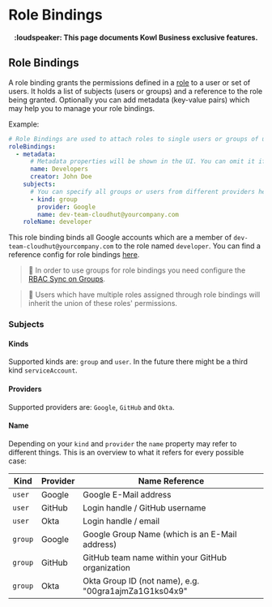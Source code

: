 # Role Bindings

<p align="center">
<b>:loudspeaker: This page documents Kowl Business exclusive features.</b>
</p>

## Role Bindings

A role binding grants the permissions defined in a [role](./roles.md) to a user or set of users. It holds a list of subjects (users or groups) and a reference to the role being granted. Optionally you can add metadata (key-value pairs) which may help you to manage your role bindings.

Example:

```yaml
# Role Bindings are used to attach roles to single users or groups of users
roleBindings:
  - metadata:
      # Metadata properties will be shown in the UI. You can omit it if you want to
      name: Developers
      creator: John Doe
    subjects:
      # You can specify all groups or users from different providers here which shall be bound to the same role
      - kind: group
        provider: Google
        name: dev-team-cloudhut@yourcompany.com
    roleName: developer
```

This role binding binds all Google accounts which are a member of `dev-team-cloudhut@yourcompany.com` to the role named `developer`. You can find a reference config for role bindings [here](../config/kowl-business-role-bindings.yaml).

> :triangular_flag_on_post: In order to use groups for role bindings you need configure the [RBAC Sync on Groups](./groups-sync.md).

> :triangular_flag_on_post: Users which have multiple roles assigned through role bindings will inherit the union of these roles' permissions.

### Subjects

#### Kinds

Supported kinds are: `group` and `user`. In the future there might be a third kind `serviceAccount`.

#### Providers

Supported providers are: `Google`, `GitHub` and `Okta`.

#### Name

Depending on your `kind` and `provider` the `name` property may refer to different things. This is an overview to what it refers for every possible case:

| Kind    | Provider | Name Reference                                        |
| ------- | -------- | ----------------------------------------------------- |
| `user`  | Google   | Google E-Mail address                                 |
| `user`  | GitHub   | Login handle / GitHub username                        |
| `user`  | Okta     | Login handle / email                                  |
| `group` | Google   | Google Group Name (which is an E-Mail address)        |
| `group` | GitHub   | GitHub team name within your GitHub organization      |
| `group` | Okta     | Okta Group ID (not name), e.g. "00gra1ajmZa1G1ks04x9" |
